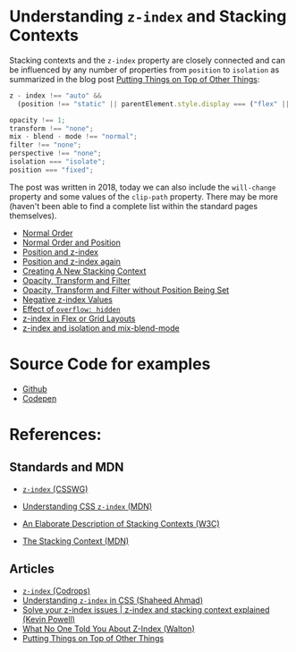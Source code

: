 # Understanding `z-index` and Stacking Contexts

Stacking contexts and the `z-index` property are closely connected and can be
influenced by any number of properties from `position` to `isolation` as
summarized in the blog post
[Putting Things on Top of Other Things](https://tellthemachines.com/stacking-contexts/):

```javascript
z - index !== "auto" &&
  (position !== "static" || parentElement.style.display === ("flex" || "grid"));

opacity !== 1;
transform !== "none";
mix - blend - mode !== "normal";
filter !== "none";
perspective !== "none";
isolation === "isolate";
position === "fixed";
```

The post was written in 2018, today we can also include the `will-change`
property and some values of the `clip-path` property. There may be more (haven't
been able to find a complete list within the standard pages themselves).

- [Normal Order](https://janegca.github.io/examples/css/z-index/01-normal-order.html)
- [Normal Order and Position](https://janegca.github.io/examples/css/z-index/02-normal-with-positioning.html)
- [Position and z-index](https://janegca.github.io/examples/css/z-index/03-norm-pos-z-index.html)
- [Position and z-index again](https://janegca.github.io/examples/css/z-index/04-norm-pos-z-index-2.html)
- [Creating A New Stacking Context](https://janegca.github.io/examples/css/z-index/05-new-stacking-context.html)
- [Opacity, Transform and Filter](https://janegca.github.io/examples/css/z-index/06-opacity.html)
- [Opacity, Transform and Filter without Position Being Set](https://janegca.github.io/examples/css/z-index/06a-opacity-no-pos.html)
- [Negative z-index Values](https://janegca.github.io/examples/css/z-index/07-neg-z-index.html)
- [Effect of `overflow: hidden`](https://janegca.github.io/examples/css/z-index/08-overflow.html)
- [z-index in Flex or Grid Layouts](https://janegca.github.io/examples/css/z-index/09-flex-grid.html)
- [z-index and isolation and mix-blend-mode](https://janegca.github.io/examples/css/z-index/10-isolate-mix-blend.html)

# Source Code for examples

- [Github](https://github.com/janegca/examples/tree/main/css/z-index)
- [Codepen](https://codepen.io/collection/yrBaLB)

# References:

## Standards and MDN

- [`z-index` (CSSWG)](https://drafts.csswg.org/css2/#propdef-z-index)
- [Understanding CSS `z-index` (MDN)](https://developer.mozilla.org/en-US/docs/Web/CSS/CSS_Positioning/Understanding_z_index)

- [An Elaborate Description of Stacking Contexts (W3C)](https://www.w3.org/TR/CSS22/zindex.html)

- [The Stacking Context (MDN)](https://developer.mozilla.org/en-US/docs/Web/CSS/CSS_Positioning/Understanding_z_index/The_stacking_context)

## Articles

- [`z-index` (Codrops)](https://tympanus.net/codrops/css_reference/z-index/)
- [Understanding `z-index` in CSS (Shaheed Ahmad)](https://www.ishadeed.com/article/understanding-z-index/)
- [Solve your z-index issues | z-index and stacking context explained (Kevin Powell)](https://www.youtube.com/watch?v=uS8l4YRXbaw)
- [What No One Told You About Z-Index (Walton)](https://philipwalton.com/articles/what-no-one-told-you-about-z-index/)
- [Putting Things on Top of Other Things](https://tellthemachines.com/stacking-contexts/)
